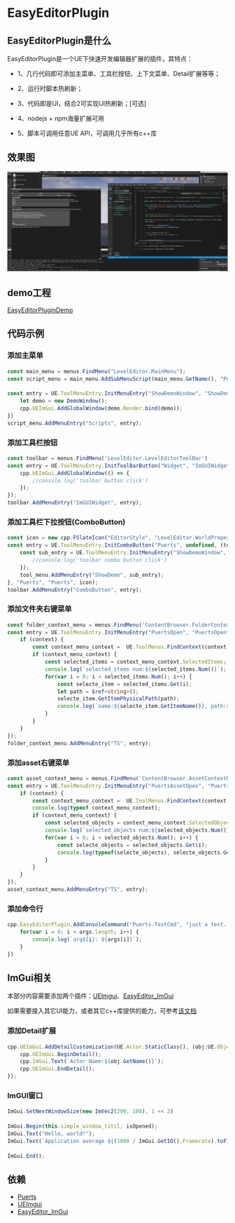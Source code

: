 # EasyEditorPlugin

## EasyEditorPlugin是什么

EasyEditorPlugin是一个UE下快速开发编辑器扩展的插件，其特点：

* 1、几行代码即可添加主菜单、工具栏按钮、上下文菜单、Detail扩展等等；

* 2、运行时脚本热刷新；

* 3、代码即是UI，结合2可实现UI热刷新；[可选]

* 4、nodejs + npm海量扩展可用

* 5、脚本可调用任意UE API，可调用几乎所有c++库

## 效果图

![easyeditor](Doc/Pic/easyeditor.gif)

## demo工程

[EasyEditorPluginDemo](https://github.com/puerts/EasyEditorPluginDemo)

## 代码示例

### 添加主菜单

~~~typescript
const main_menu = menus.FindMenu("LevelEditor.MainMenu");
const script_menu = main_menu.AddSubMenuScript(main_menu.GetName(), "Puerts", "Puerts", "Puerts", "Puerts Demo...");

const entry = UE.ToolMenuEntry.InitMenuEntry("ShowDemoWindow", "ShowDemoWindow", "just a test...", () => {
    let demo = new DemoWindow();
    cpp.UEImGui.AddGlobalWindow(demo.Render.bind(demo));
})
script_menu.AddMenuEntry("Scripts", entry);
~~~

### 添加工具栏按钮

~~~typescript
const toolbar = menus.FindMenu('LevelEditor.LevelEditorToolBar')
const entry = UE.ToolMenuEntry.InitToolBarButton("Widget", "ImGUIWidget", () => {
    cpp.UEImGui.AddGlobalWindow(() => {
        //console.log('toolbar button click')
    });
});
toolbar.AddMenuEntry("ImGUIWidget", entry);
~~~

### 添加工具栏下拉按钮(ComboButton)

~~~typescript
const icon = new cpp.FSlateIcon("EditorStyle", "LevelEditor.WorldProperties", "LevelEditor.WorldProperties.Small");
const entry = UE.ToolMenuEntry.InitComboButton("Puerts", undefined, (tool_menu: UE.ToolMenu) => {
    const sub_entry = UE.ToolMenuEntry.InitMenuEntry("ShowDemoWindow", "ShowDemoWindow", "just a test...", () => {
        //console.log('toolbar combo button click')
    });
    tool_menu.AddMenuEntry("ShowDemo", sub_entry);
}, "Puerts", "Puerts", icon);
toolbar.AddMenuEntry("ComboButton", entry);
~~~

### 添加文件夹右键菜单

~~~typescript
const folder_context_menu = menus.FindMenu('ContentBrowser.FolderContextMenu');
const entry = UE.ToolMenuEntry.InitMenuEntry("PuertsOpen", "PuertsOpen", "just a test...", (context: UE.ToolMenuContext) => {
    if (context) {
        const context_menu_context =  UE.ToolMenus.FindContext(context, UE.ContentBrowserDataMenuContext_FolderMenu.StaticClass()) as UE.ContentBrowserDataMenuContext_FolderMenu;
        if (context_menu_context) {
            const selected_items = context_menu_context.SelectedItems;
            console.log(`selected_items num:${selected_items.Num()}`);
            for(var i = 0; i < selected_items.Num(); i++) {
                const selecte_item = selected_items.Get(i);
                let path = $ref<string>();
                selecte_item.GetItemPhysicalPath(path);
                console.log(`name:${selecte_item.GetItemName()}, path:${path}, isfolder:${selecte_item.IsFolder()}`);
            }
        } 
    }
});
folder_context_menu.AddMenuEntry("TS", entry);
~~~

### 添加asset右键菜单

~~~typescript
const asset_context_menu = menus.FindMenu('ContentBrowser.AssetContextMenu');
const entry = UE.ToolMenuEntry.InitMenuEntry("PuertsAssetOpen", "PuertsAssetOpen", "just a test...", (context: UE.ToolMenuContext) => {
    if (context) {
        const context_menu_context =  UE.ToolMenus.FindContext(context, UE.ContentBrowserAssetContextMenuContext.StaticClass()) as UE.ContentBrowserAssetContextMenuContext;
        console.log(typeof context_menu_context);
        if (context_menu_context) {
            const selected_objects = context_menu_context.SelectedObjects;
            console.log(`selected_objects num:${selected_objects.Num()}`);
            for(var i = 0; i < selected_objects.Num(); i++) {
                const selecte_objects = selected_objects.Get(i);
                console.log(typeof(selecte_objects), selecte_objects.GetClass().GetName());
            }
        }
    }
});
asset_context_menu.AddMenuEntry("TS", entry);
~~~

### 添加命令行

~~~typescript
cpp.EasyEditorPlugin.AddConsoleCommand("Puerts.TestCmd", "just a test...", (...args:string[]) => {
    for(var i = 0; i < args.length; i++) {
        console.log(`arg${i}: ${args[i]}`);
    }
})

~~~

## ImGui相关

本部分内容需要添加两个插件：[UEImgui](https://github.com/ZhuRong-HomoStation/UEImgui)、[EasyEditor_ImGui](https://github.com/puerts/EasyEditor_ImGui)

如果需要接入其它UI能力，或者其它c++库提供的能力，可参考[该文档](Doc/extension.md)

### 添加Detail扩展
~~~typescript
cpp.UEImGui.AddDetailCustomization(UE.Actor.StaticClass(), (obj:UE.Object) => {
    cpp.UEImGui.BeginDetail();
    cpp.ImGui.Text(`Actor Name:${obj.GetName()}`);
    cpp.UEImGui.EndDetail();
});
~~~

### ImGUI窗口

~~~typescript
ImGui.SetNextWindowSize(new ImVec2(200, 100), 1 << 2)

ImGui.Begin(this.simple_window_titil, isOpened);
ImGui.Text("Hello, world!");
ImGui.Text(`Application average ${(1000 / ImGui.GetIO().Framerate).toFixed(3)} ms/frame (${ImGui.GetIO().Framerate.toFixed(1)} FPS)`);

ImGui.End();
~~~

## 依赖

* [Puerts](https://github.com/Tencent/puerts)
* [UEImgui](https://github.com/ZhuRong-HomoStation/UEImgui)
* [EasyEditor_ImGui](https://github.com/puerts/EasyEditor_ImGui)
